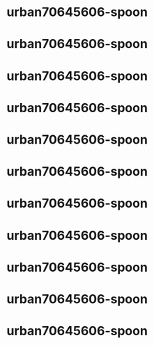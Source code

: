 # urban70645606-spoon
# urban70645606-spoon
# urban70645606-spoon
# urban70645606-spoon
# urban70645606-spoon
# urban70645606-spoon
# urban70645606-spoon
# urban70645606-spoon
# urban70645606-spoon
# urban70645606-spoon
# urban70645606-spoon
